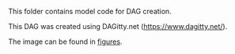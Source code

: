 This folder contains model code for DAG creation.

This DAG was created using DAGitty.net (https://www.dagitty.net/).

The image can be found in [figures](figures/).